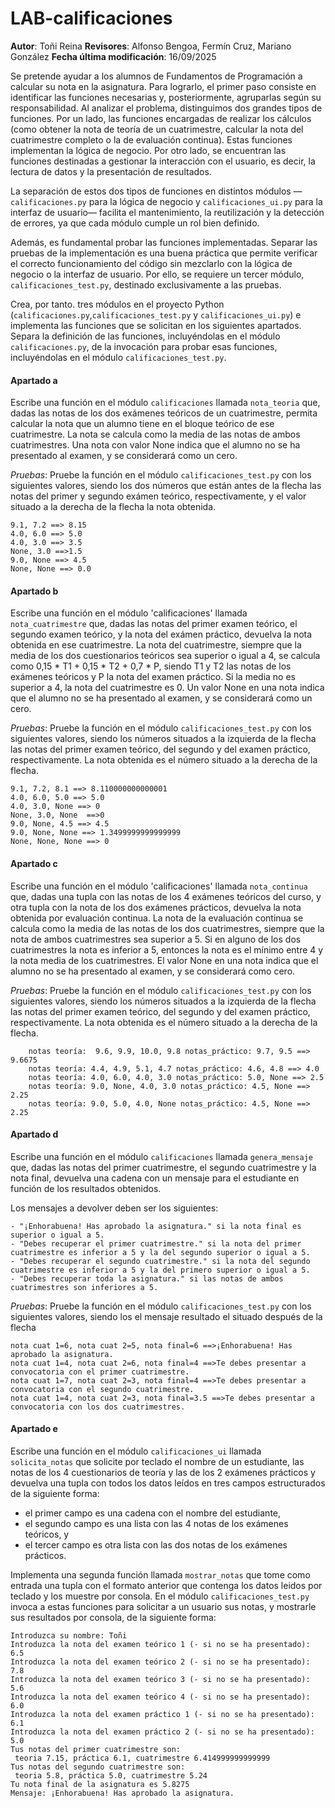 # LAB-calificaciones
**Autor**: Toñi Reina **Revisores**: Alfonso Bengoa, Fermín Cruz, Mariano González  **Fecha última modificación**: 16/09/2025

Se pretende ayudar a los alumnos de Fundamentos de Programación a calcular su nota en la asignatura. Para 
lograrlo, el primer paso consiste en identificar las funciones necesarias y, posteriormente, agruparlas según 
su responsabilidad. Al analizar el problema, distinguimos dos grandes tipos de funciones. Por un lado, las 
funciones encargadas de realizar los cálculos (como obtener la nota de teoría de un cuatrimestre, calcular 
la nota del cuatrimestre completo o la de evaluación continua). Estas funciones implementan la lógica de negocio.
Por otro lado, se encuentran las funciones destinadas a gestionar la interacción con el usuario, es decir, la lectura de datos y la presentación de resultados.

La separación de estos dos tipos de funciones en distintos módulos —`calificaciones.py` para la lógica de negocio
 y `calificaciones_ui.py` para la interfaz de usuario— facilita el mantenimiento, la reutilización y la detección 
 de errores, ya que cada módulo cumple un rol bien definido.

Además, es fundamental probar las funciones implementadas. Separar las pruebas de la implementación es una buena
 práctica que permite verificar el correcto funcionamiento del código sin mezclarlo con la lógica de negocio o 
 la interfaz de usuario. Por ello, se requiere un tercer módulo, `calificaciones_test.py`, destinado 
 exclusivamente a las pruebas.

Crea, por tanto. tres módulos en el proyecto Python (`calificaciones.py`,`calificaciones_test.py` y `calificaciones_ui.py`) e implementa las funciones que se solicitan en los siguientes apartados. Separa la definición de las funciones, incluyéndolas en el módulo `calificaciones.py`, 
de la invocación para probar esas funciones, incluyéndolas en el módulo `calificaciones_test.py`.

#### Apartado a

Escribe una función en el módulo `calificaciones`  llamada `nota_teoria` que, dadas las notas de los dos exámenes teóricos de un cuatrimestre, permita calcular la nota que un alumno tiene en el bloque teórico de ese cuatrimestre. La nota se calcula como la media de las notas de ambos cuatrimestres. Una nota con valor None indica que el alumno no se ha presentado al examen, y se considerará como un cero.

_Pruebas_:
Pruebe la función en el módulo `calificaciones_test.py` con los siguientes valores, siendo los dos números que están antes de la flecha las notas del primer y segundo exámen teórico, respectivamente, y el valor situado a la derecha de la flecha la nota obtenida.
```
9.1, 7.2 ==> 8.15
4.0, 6.0 ==> 5.0
4.0, 3.0 ==> 3.5
None, 3.0 ==>1.5
9.0, None ==> 4.5
None, None ==> 0.0
```

#### Apartado b

Escribe una función en el módulo 'calificaciones' llamada `nota_cuatrimestre` que, dadas las notas del primer examen teórico, el segundo examen teórico, y la nota del exámen práctico, devuelva la nota obtenida en ese cuatrimestre. La nota del cuatrimestre, siempre que la media de los dos cuestionarios teóricos sea superior o igual a 4, se calcula como 0,15 * T1 + 0,15 * T2 + 0,7 * P, siendo  T1 y T2 las notas de los exámenes teóricos y P la nota del examen práctico. Si la media no es superior a 4, la nota del cuatrimestre es 0. Un valor None en una nota indica que el alumno no se ha presentado al examen, y se considerará como un cero.


_Pruebas_:
Pruebe la función en el módulo `calificaciones_test.py` con los siguientes valores, siendo los números situados a la izquierda de la flecha las notas del primer examen teórico, del segundo y del examen práctico, respectivamente. La nota obtenida es el número situado a la derecha de la flecha.
```
9.1, 7.2, 8.1 ==> 8.110000000000001
4.0, 6.0, 5.0 ==> 5.0
4.0, 3.0, None ==> 0
None, 3.0, None  ==>0
9.0, None, 4.5 ==> 4.5
9.0, None, None ==> 1.3499999999999999
None, None, None ==> 0
```

 
#### Apartado c

Escribe una función en el módulo 'calificaciones' llamada `nota_continua` que, dadas una tupla con las notas de los 4 exámenes teóricos del curso, y otra tupla con la nota de los 
dos exámenes prácticos, devuelva la nota obtenida por evaluación continua. La nota de la evaluación continua se calcula como la media de las notas de los dos cuatrimestres,
siempre que la nota de ambos cuatrimestres sea superior a 5. Si en alguno de los dos cuatrimestres la nota es inferior a 5, entonces la nota es el mínimo entre 4 y la nota media de los cuatrimestres. El valor None en una nota indica que el alumno no se ha presentado al examen, y se considerará como cero.

_Pruebas_:
Pruebe la función en el módulo `calificaciones_test.py` con los siguientes valores, siendo los números situados a la izquierda de la flecha las notas del primer examen teórico, del segundo y del examen práctico, respectivamente. La nota obtenida es el número situado a la derecha de la flecha.
```
    notas teoría:  9.6, 9.9, 10.0, 9.8 notas_práctico: 9.7, 9.5 ==> 9.6675
    notas teoría: 4.4, 4.9, 5.1, 4.7 notas_práctico: 4.6, 4.8 ==> 4.0
    notas teoría: 4.0, 6.0, 4.0, 3.0 notas_práctico: 5.0, None ==> 2.5
    notas teoría: 9.0, None, 4.0, 3.0 notas_práctico: 4.5, None ==> 2.25
    notas teoría: 9.0, 5.0, 4.0, None notas_práctico: 4.5, None ==> 2.25
```
 
#### Apartado d

Escribe una función en el módulo `calificaciones` llamada `genera_mensaje` que, dadas las notas del primer cuatrimestre, el segundo cuatrimestre y la nota final, devuelva una cadena con un mensaje para el estudiante en función de los resultados obtenidos.

Los mensajes a devolver deben ser los siguientes:

    - "¡Enhorabuena! Has aprobado la asignatura." si la nota final es superior o igual a 5.
    - "Debes recuperar el primer cuatrimestre." si la nota del primer cuatrimestre es inferior a 5 y la del segundo superior o igual a 5.
    - "Debes recuperar el segundo cuatrimestre." si la nota del segundo cuatrimestre es inferior a 5 y la del primero superior o igual a 5.
    - "Debes recuperar toda la asignatura." si las notas de ambos cuatrimestres son inferiores a 5.

_Pruebas_:
Pruebe la función en el módulo `calificaciones_test.py` con los siguientes valores, siendo los el mensaje resultado el situado después de la flecha
```
nota cuat 1=6, nota cuat 2=5, nota final=6 ==>¡Enhorabuena! Has aprobado la asignatura.
nota cuat 1=4, nota cuat 2=6, nota final=4 ==>Te debes presentar a convocatoria con el primer cuatrimestre.
nota cuat 1=7, nota cuat 2=3, nota final=4 ==>Te debes presentar a convocatoria con el segundo cuatrimestre.
nota cuat 1=4, nota cuat 2=3, nota final=3.5 ==>Te debes presentar a convocatoria con los dos cuatrimestres. 
```
#### Apartado e

Escribe una función en el módulo `calificaciones_ui` llamada `solicita_notas` que solicite por teclado el nombre de un estudiante, las notas de los 4 cuestionarios de teoría y las de los 2 exámenes
prácticos y devuelva una tupla con todos los datos leídos en tres campos estructurados de la siguiente forma: 
- el primer campo es una cadena con el nombre del estudiante, 
- el segundo campo es una lista con las 4 notas de los exámenes teóricos, y 
- el tercer campo es otra lista con las dos notas de los exámenes prácticos.  

Implementa una segunda función llamada `mostrar_notas` que tome como entrada una tupla con el formato anterior que contenga los datos leidos por teclado y los muestre por consola.
En el módulo `calificaciones_test.py` invoca a estas funciones para solicitar a un usuario sus notas, y mostrarle sus resultados por consola, de la siguiente forma:

```
Introduzca su nombre: Toñi
Introduzca la nota del examen teórico 1 (- si no se ha presentado):
6.5
Introduzca la nota del examen teórico 2 (- si no se ha presentado):
7.8
Introduzca la nota del examen teórico 3 (- si no se ha presentado):
5.6
Introduzca la nota del examen teórico 4 (- si no se ha presentado):
6.0
Introduzca la nota del examen práctico 1 (- si no se ha presentado):
6.1
Introduzca la nota del examen práctico 2 (- si no se ha presentado):
5.0
Tus notas del primer cuatrimestre son:
 teoria 7.15, práctica 6.1, cuatrimestre 6.414999999999999
Tus notas del segundo cuatrimestre son:
 teoria 5.8, práctica 5.0, cuatrimestre 5.24
Tu nota final de la asignatura es 5.8275
Mensaje: ¡Enhorabuena! Has aprobado la asignatura.
```

